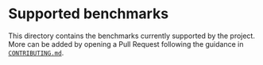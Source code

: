 # Supported benchmarks

This directory contains the benchmarks currently supported by the project. More can be added by opening a Pull Request following the guidance in [`CONTRIBUTING.md`](../../CONTRIBUTING.md).
